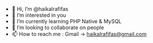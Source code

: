 - 👋 Hi, I’m @haikalrafifas
- 👀 I’m interested in you
- 🌱 I’m currently learning PHP Native & MySQL
- 💞️ I’m looking to collaborate on people
- 📫 How to reach me : Gmail -> haikalrafifas@gmail.com

<!---
haikalrafifas/haikalrafifas is a ✨ special ✨ repository because its `README.md` (this file) appears on your GitHub profile.
You can click the Preview link to take a look at your changes.
--->
